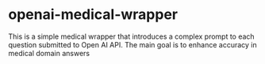 # openai-medical-wrapper
This is a simple medical wrapper that introduces a complex prompt to each question submitted to Open AI API. The main goal is to enhance accuracy in medical domain answers
